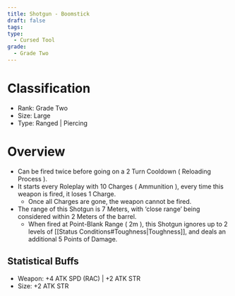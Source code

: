 ```yaml
---
title: Shotgun - Boomstick
draft: false
tags: 
type:
  - Cursed Tool
grade:
  - Grade Two
---
```

# Classification
- Rank: Grade Two
- Size: Large
- Type: Ranged | Piercing

# Overview
- Can be fired twice before going on a 2 Turn Cooldown ( Reloading Process ).
- It starts every Roleplay with 10 Charges ( Ammunition ), every time this weapon is fired, it loses 1 Charge.
	- Once all Charges are gone, the weapon cannot be fired.
- The range of this Shotgun is 7 Meters, with ‘close range’ being considered within 2 Meters of the barrel.
	- When fired at Point-Blank Range ( 2m ), this Shotgun ignores up to 2 levels of [[Status Conditions#Toughness|Toughness]], and deals an additional 5 Points of Damage.
## Statistical Buffs
- Weapon: +4 ATK SPD (RAC) | +2 ATK STR
- Size: +2 ATK STR